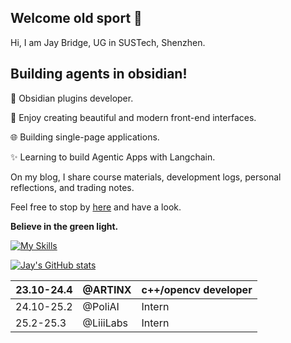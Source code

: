 ## Welcome old sport 👋

Hi, I am Jay Bridge, UG in SUSTech, Shenzhen.

## Building agents in obsidian!

🧩 Obsidian plugins developer.

🎨 Enjoy creating beautiful and modern front-end interfaces.

🌐 Building single-page applications.

✨ Learning to build Agentic Apps with Langchain.

On my blog, I share course materials, development logs, personal reflections, and trading notes. 

Feel free to stop by [here](https://liubinfighter.github.io/Blog/) and have a look.

**Believe in the green light.**

[![My Skills](https://skillicons.dev/icons?i=obsidian,js,ts,html,css,git,github,python,md,aws,ubuntu,texmacs,langchain)](https://skillicons.dev)



[![Jay's GitHub stats](https://github-readme-stats.vercel.app/api?username=LIUBINfighter)](https://github.com/anuraghazra/github-readme-stats)

|    23.10-24.4  |  @ARTINX   |  c++/opencv developer |
| --- | --- | --- |
|  24.10-25.2   |   @PoliAI   | Intern |
|  25.2-25.3   |  @LiiiLabs   | Intern |



<!--
**LIUBINfighter/LIUBINfighter** is a ✨ _special_ ✨ repository because its `README.md` (this file) appears on your GitHub profile.

Here are some ideas to get you started:

- 🔭 I’m currently working on ...
- 🌱 I’m currently learning ...  
- 👯 I’m looking to collaborate on ...
- 🤔 I’m looking for help with ...
- 💬 Ask me about ...
- 📫 How to reach me: ...
- 😄 Pronouns: ...
- ⚡ Fun fact: ...
-->
